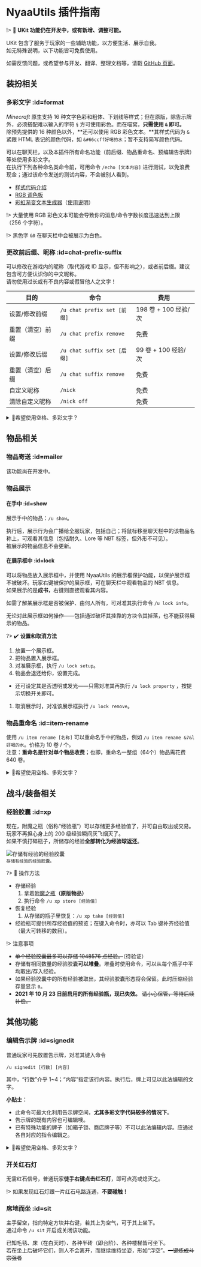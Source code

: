 # NyaaUtils 插件指南

!> :construction: **UKit 功能仍在开发中，或有新增、调整可能。**

UKit 包含了服务于玩家的一些辅助功能，以方便生活、展示自我。  
如无特殊说明，以下功能皆可免费使用。

如需反馈问题，或希望参与开发、翻译、整理文档等，请戳 [GitHub 页面](https://github.com/NyaaCat/Ukit)。

## 装扮相关

### 多彩文字 :id=format
*Minecraft* 原生支持 16 种文字色彩和粗体、下划线等样式；但在原版，除告示牌外，必须搭配难以输入的字符 `§` 方可使用彩色。而在喵窝，**只需使用 `&` 即可。**  
除预先提供的 16 种颜色以外，**还可以使用 RGB 彩色文本。**其样式代码为 `&` 紧跟 HTML 表记的颜色代码，如 `&#66ccff好喝的水`；暂不支持简写颜色代码。

可以在聊天栏，以及本插件所有命名功能（前后缀、物品重命名、预编辑告示牌）等处使用多彩文字。  
在执行下列各种命名类命令前，可用命令 `/echo [文本内容]` 进行测试，以免浪费现金；通过该命令发送的测试内容，不会被别人看到。

* [样式代码介绍](https://zh.minecraft.wiki/w/%E6%A0%BC%E5%BC%8F%E5%8C%96%E4%BB%A3%E7%A0%81)
* [RGB 调色板](https://www.matools.com/color)
* [彩虹渐变文本生成器](http://patorjk.com/text-color-fader/)（[使用说明](https://bbs.nyaa.cat/d/1762)）

!> 大量使用 RGB 彩色文本可能会导致你的消息/命令字数长度迅速达到上限（256 个字符）。

!> 黑色字 `&0` 在聊天栏中会被展示为白色。

### 更改前后缀、昵称 :id=chat-prefix-suffix

可以修改在游戏内的昵称（取代游戏 ID 显示，但不影响之），或者前后缀。建议包含可方便认识你的中文昵称。  
请勿使用过长或有不良内容或假冒他人之文字！

| 目的 | 命令 | 费用 |
| - | - | - |
| 设置/修改前缀 | `/u chat prefix set [前缀]` | 198 卷 + 100 经验/次 |
| 重置（清空）前缀 | `/u chat prefix remove` | 免费 |
| 设置/修改后缀 | `/u chat suffix set [后缀]` | 99 卷 + 100 经验/次 |
| 重置（清空）后缀 | `/u chat suffix remove` | 免费 |
| 自定义昵称 | `/nick` | 免费 |
| 清除自定义昵称 | `/nick off` | 免费 |

<details>
<summary>🎨<span class="nw-important">希望使用空格、多彩文字？</span></summary>

文本可使用空格，可直接输入，无需半角反引号 ``` ` ```。  
文本支持[多彩文字](#format)。

示例：

```
/u chat prefix set &4柠檬 &6果酱蛋糕
```
</details>


## 物品相关

### 物品寄送 :id=mailer

该功能尚在开发中。

### 物品展示

#### 在手中 :id=show

展示手中的物品：`/u show`。

执行后，展示行为会广播给全服玩家，包括自己；将鼠标移至聊天栏中的该物品名称上，可观看其信息（包括耐久、Lore 等 NBT 标签，但外形不可见）。  
被展示的物品信息不会更新。

#### 在展示框中 :id=lock

可以将物品放入展示框中，并使用 NyaaUtils 的展示框保护功能，以保护展示框不被破坏。玩家右键被保护的展示框，可在聊天栏中观看物品的 NBT 信息。  
如果展示的是**成书**，右键则直接观看其内容。

如需了解某展示框是否被保护、由何人所有，可对准其执行命令 `/u lock info`。

无论对此展示框如何操作——包括通过破坏其挂靠的方块令其掉落，也不能获得展示的物品。

?> :heavy_check_mark: **设置和取消方法**

1. 放置一个展示框。
1. 把物品置入展示框。
1. 对准展示框，执行 `/u lock setup`。
1. 物品会退还给你，设置完成。
  - 还可设定其是否透明或发光——只需对准其再执行 `/u lock property` ，按提示切换开关即可。
1. 取消展示时，对准该展示框执行 `/u lock remove`。


### 物品重命名 :id=item-rename

使用 `/u item rename [名称]` 可以重命名手中的物品，例如 `/u item rename &7&l好喝的水`。价格为 10 卷 / 个。  
注意：**重命名是针对单个物品收费**；也即，重命名一整组（64个）物品需花费 640 卷。
  
<details>
<summary>🎨<span class="nw-important">希望使用空格、多彩文字？</span></summary>

文本可使用空格，可直接输入，无需半角反引号 ``` ` ```。  
文本支持[多彩文字](#format)。

示例：

```
/u item rename &4柠檬 &6果酱蛋糕
```
</details>

## 战斗/装备相关

### 经验胶囊 :id=xp

现在，附魔之瓶（俗称“经验瓶”）可以存储更多经验值了，并可自由取出或交易。玩家不再担心身上的 200 级经验瞬间灰飞烟灭了。  
如果不慎打碎瓶子，所储存的经验**全部转化为经验球返还**。

![存储有经验的经验胶囊](../../assets/images/plugins/ukit/ukit-exp-capsule.png)  
<small>存储有经验的经验胶囊。</small>

?> :game_die: 操作方法

* 存储经验
  1. 拿着[附魔之瓶](https://zh.minecraft.wiki/w/%E9%99%84%E9%AD%94%E4%B9%8B%E7%93%B6)**（原版物品）**
  2. 执行命令 `/u xp store [经验值]`
* 恢复经验
  1. 从存储的瓶子里恢复：`/u xp take [经验值]`
* 经验瓶可提供所存经验值的预览；在键入命令时，亦可以 Tab 键补齐经验值（最大可转移的数目）。

!> 注意事项

* ~~单个经验胶囊最多可以存储 1048576 点经验。~~（待验证）
* 存储有相同数量的经验胶囊**可以堆叠**。堆叠时使用命令，可以从每个瓶子中平均取出/存入经验。
* 如果经验胶囊中的所有经验被取出，其经验胶囊形态将会保留。此时压缩经验存量显示 `0`。
* **2021 年 10 月 23 日前启用的所有经验瓶，现已失效。** ~~请小心保管，等待后续补偿。~~

## 其他功能

### 编辑告示牌 :id=signedit

普通玩家可先放置告示牌，对准其键入命令

`/u signedit [行数] [内容]`

其中，“行数”介乎 1\~4；“内容”指定该行内容。执行后，牌上可见以此法编辑的文字。

**小贴士：**

- 此命令可最大化利用告示牌空间，**尤其多彩文字代码较多的情况下**。
- 告示牌的既有内容也可编辑噢。
- 已有特殊功能的牌子（如箱子锁、商店牌子等）不可以此法编辑内容。应通过各自对应的指令编辑之。

<details>
<summary>🎨<span class="nw-important">希望使用空格、多彩文字？</span></summary>

文本可使用空格，可直接输入，无需半角反引号 ``` ` ```。  
文本支持[多彩文字](#format)。

示例：

```
/u signedit 1 &4柠檬 &6果酱蛋糕
```
</details>

### 开关红石灯

无需红石信号，普通玩家**徒手右键点击红石灯**，即可点亮或熄灭之。

!> 如果发现红石灯跟一片红石电路连通，**不要碰触！**

### 席地而坐 :id=sit

主手留空，指向特定方块并右键，若其上为空气，可于其上坐下。  
通过命令  `/u sit` 开启或关闭该功能。

已知毛毯、床（在白天时）、各种半砖（即台阶）、各种楼梯皆可坐下。  
若在坐上后破坏它们，则人不会离开，而继续维持坐姿，形如“浮空”。~~一键炼成斗宗强者~~
